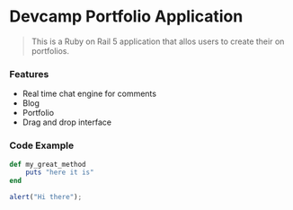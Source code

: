 # Devcamp Portfolio Application

> This is a Ruby on Rail 5 application that allos users to create their on portfolios.

### Features

- Real time chat engine for comments
- Blog
- Portfolio
- Drag and drop interface 

### Code Example

```ruby
def my_great_method
    puts "here it is"
end
```
```javascript
alert("Hi there");
```
